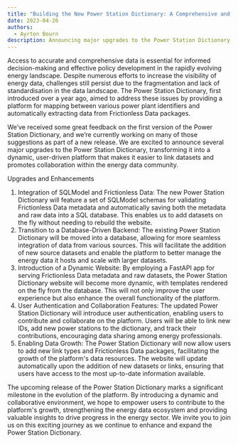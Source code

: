 ```yaml
---
title: "Building the New Power Station Dictionary: A Comprehensive and Dynamic Energy Data Platform"
date: 2023-04-26
authors:
  - Ayrton Bourn
description: Announcing major upgrades to the Power Station Dictionary, transforming it into a dynamic, user-driven platform that makes it easier to link datasets and promotes collaboration within the energy data community.
---
```


Access to accurate and comprehensive data is essential for informed decision-making and effective policy development in the rapidly evolving energy landscape. Despite numerous efforts to increase the visibility of energy data, challenges still persist due to the fragmentation and lack of standardisation in the data landscape. The Power Station Dictionary, first introduced over a year ago, aimed to address these issues by providing a platform for mapping between various power plant identifiers and automatically extracting data from Frictionless Data packages.

We’ve received some great feedback on the first version of the Power Station Dictionary, and we’re currently working on many of those suggestions as part of a new release. We are excited to announce several major upgrades to the Power Station Dictionary, transforming it into a dynamic, user-driven platform that makes it easier to link datasets and promotes collaboration within the energy data community.

Upgrades and Enhancements

1. Integration of SQLModel and Frictionless Data: The new Power Station Dictionary will feature a set of SQLModel schemas for validating Frictionless Data metadata and automatically saving both the metadata and raw data into a SQL database. This enables us to add datasets on the fly without needing to rebuild the website.
2. Transition to a Database-Driven Backend: The existing Power Station Dictionary will be moved into a database, allowing for more seamless integration of data from various sources. This will facilitate the addition of new source datasets and enable the platform to better manage the energy data it hosts and scale with larger datasets.
3. Introduction of a Dynamic Website: By employing a FastAPI app for serving Frictionless Data metadata and raw datasets, the Power Station Dictionary website will become more dynamic, with templates rendered on the fly from the database. This will not only improve the user experience but also enhance the overall functionality of the platform.
4. User Authentication and Collaboration Features: The updated Power Station Dictionary will introduce user authentication, enabling users to contribute and collaborate on the platform. Users will be able to link new IDs, add new power stations to the dictionary, and track their contributions, encouraging data sharing among energy professionals.
5. Enabling Data Growth: The Power Station Dictionary will now allow users to add new link types and Frictionless Data packages, facilitating the growth of the platform's data resources. The website will update automatically upon the addition of new datasets or links, ensuring that users have access to the most up-to-date information available.

The upcoming release of the Power Station Dictionary marks a significant milestone in the evolution of the platform. By introducing a dynamic and collaborative environment, we hope to empower users to contribute to the platform's growth, strengthening the energy data ecosystem and providing valuable insights to drive progress in the energy sector. We invite you to join us on this exciting journey as we continue to enhance and expand the Power Station Dictionary.